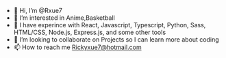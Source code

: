 - 👋 Hi, I’m @Rxue7
- 👀 I’m interested in Anime,Basketball
- 🌱 I have experince with React, Javascript, Typescript, Python, Sass, HTML/CSS, Node.js, Express.js, and some other tools
- 💞️ I’m looking to collaborate on Projects so I can learn more about coding
- 📫 How to reach me Rickyxue7@hotmail.com

<!---
Rxue7/Rxue7 is a ✨ special ✨ repository because its `README.md` (this file) appears on your GitHub profile.
You can click the Preview link to take a look at your changes.
--->
